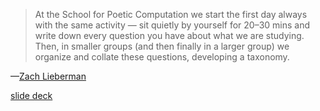 >At the School for Poetic Computation we start the first day always with the same activity — sit quietly by yourself for 20–30 mins and write down every question you have about what we are studying. Then, in smaller groups (and then finally in a larger group) we organize and collate these questions, developing a taxonomy.

—[Zach Lieberman](https://zachlieberman.medium.com/lessons-for-students-cf1acf200ee)

[slide deck](https://docs.google.com/presentation/d/1B3x89oETvEEGw-uiGCCzUyzQ-EuaTLX9acD0yREof_4/edit?usp=drive_link)

